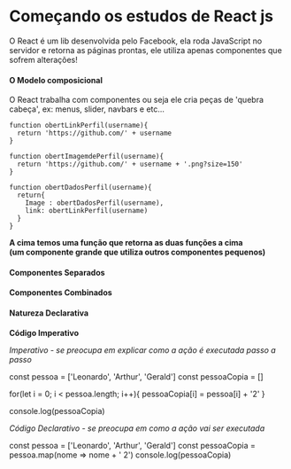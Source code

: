<h1>Começando os estudos de React js</h2>

<p>O React é um lib desenvolvida pelo Facebook, ela roda JavaScript no servidor e retorna as páginas prontas, ele utiliza apenas componentes que sofrem alterações!    
</p>

<h4>O Modelo composicional</h4>

<p>O React trabalha com componentes ou seja ele cria peças de 'quebra cabeça', ex: menus, slider, navbars e etc... </p>

 
    function obertLinkPerfil(username){
      return 'https://github.com/' + username
    }

    function obertImagemdePerfil(username){
      return 'https://github.com/' + username + '.png?size=150'
    }

    function obertDadosPerfil(username){
      return{
        Image : obertDadosPerfil(username),
        link: obertLinkPerfil(username)
      }
    } 

<strong>A cima temos uma função que retorna as duas funções a cima <br>
(um componente grande que utiliza outros componentes pequenos)</strong>

<h4>Componentes Separados</h4>

<main/>
<article/>
<sidebar/>

<h4>Componentes Combinados</h4>

<main>
<article/>
<sidebar/>
</main>

<h4>Natureza Declarativa</h4>

<strong>Código Imperativo</strong>

<i>Imperativo - se preocupa em explicar como a ação é executada passo a passo</i>

   const pessoa = ['Leonardo', 'Arthur', 'Gerald']
   const pessoaCopia = []

   for(let i = 0; i < pessoa.length; i++){
    pessoaCopia[i] = pessoa[i] + '2'
   }

   console.log(pessoaCopia)
   
 
 <i>Código Declarativo - se preocupa em como a ação vai ser executada</i>

   const pessoa = ['Leonardo', 'Arthur', 'Gerald']
   const pessoaCopia = pessoa.map(nome => nome + ' 2')
   console.log(pessoaCopia)




